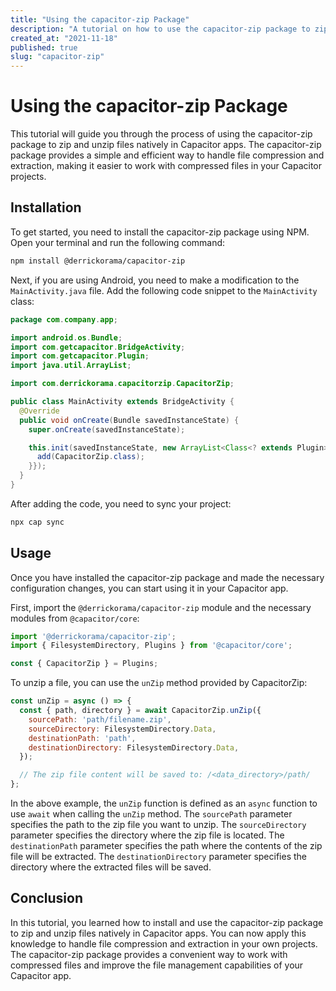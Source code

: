 ```yaml
---
title: "Using the capacitor-zip Package"
description: "A tutorial on how to use the capacitor-zip package to zip and unzip files natively in Capacitor apps"
created_at: "2021-11-18"
published: true
slug: "capacitor-zip"
---
```


# Using the capacitor-zip Package

This tutorial will guide you through the process of using the capacitor-zip package to zip and unzip files natively in Capacitor apps. The capacitor-zip package provides a simple and efficient way to handle file compression and extraction, making it easier to work with compressed files in your Capacitor projects.

## Installation

To get started, you need to install the capacitor-zip package using NPM. Open your terminal and run the following command:

```bash
npm install @derrickorama/capacitor-zip
```

Next, if you are using Android, you need to make a modification to the `MainActivity.java` file. Add the following code snippet to the `MainActivity` class:

```java
package com.company.app;

import android.os.Bundle;
import com.getcapacitor.BridgeActivity;
import com.getcapacitor.Plugin;
import java.util.ArrayList;

import com.derrickorama.capacitorzip.CapacitorZip;

public class MainActivity extends BridgeActivity {
  @Override
  public void onCreate(Bundle savedInstanceState) {
    super.onCreate(savedInstanceState);

    this.init(savedInstanceState, new ArrayList<Class<? extends Plugin>>() {{
      add(CapacitorZip.class);
    }});
  }
}
```

After adding the code, you need to sync your project:

```bash
npx cap sync
```

## Usage

Once you have installed the capacitor-zip package and made the necessary configuration changes, you can start using it in your Capacitor app.

First, import the `@derrickorama/capacitor-zip` module and the necessary modules from `@capacitor/core`:

```javascript
import '@derrickorama/capacitor-zip';
import { FilesystemDirectory, Plugins } from '@capacitor/core';

const { CapacitorZip } = Plugins;
```

To unzip a file, you can use the `unZip` method provided by CapacitorZip:

```javascript
const unZip = async () => {
  const { path, directory } = await CapacitorZip.unZip({
    sourcePath: 'path/filename.zip',
    sourceDirectory: FilesystemDirectory.Data,
    destinationPath: 'path',
    destinationDirectory: FilesystemDirectory.Data,
  });

  // The zip file content will be saved to: /<data_directory>/path/
};
```

In the above example, the `unZip` function is defined as an `async` function to use `await` when calling the `unZip` method. The `sourcePath` parameter specifies the path to the zip file you want to unzip. The `sourceDirectory` parameter specifies the directory where the zip file is located. The `destinationPath` parameter specifies the path where the contents of the zip file will be extracted. The `destinationDirectory` parameter specifies the directory where the extracted files will be saved.

## Conclusion

In this tutorial, you learned how to install and use the capacitor-zip package to zip and unzip files natively in Capacitor apps. You can now apply this knowledge to handle file compression and extraction in your own projects. The capacitor-zip package provides a convenient way to work with compressed files and improve the file management capabilities of your Capacitor app.
